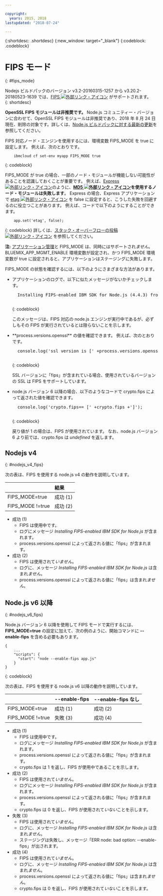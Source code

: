 ```yaml
---

copyright:
  years: 2015, 2018
lastupdated: "2018-07-24"

---
```


{:shortdesc: .shortdesc}
{:new_window: target="_blank"}
{:codeblock: .codeblock}

# FIPS モード
{: #fips_mode}

Nodejs ビルドパックのバージョン v3.2-20160315-1257 から v3.20.2-20180523-1639 では、[FIPS ![外部リンク・アイコン](../../icons/launch-glyph.svg "外部リンク・アイコン")](https://en.wikipedia.org/wiki/Federal_Information_Processing_Standards) がサポートされます。  
{: shortdesc}

**OpenSSL FIPS モジュールは非推奨です。** Node.js コミュニティー・バージョンに合わせて、OpenSSL FIPS モジュールは非推奨であり、2018 年 8 月 24 日現在、削除の対象です。詳しくは、[Node.js ビルドパックに対する最新の更新](updates.html#fips-deprecation)を参照してください。

FIPS 対応ノード・エンジンを使用するには、環境変数 FIPS_MODE を true に設定します。
例えば、次のとおりです。

```
    ibmcloud cf set-env myapp FIPS_MODE true
```
{: codeblock}

FIPS_MODE が true の場合、一部のノード・モジュールが機能しない可能性があることを認識しておくことが重要です。  例えば、[Express ![外部リンク・アイコン](../../icons/launch-glyph.svg "外部リンク・アイコン")](http://expressjs.com/)のように、**[MD5 ![外部リンク・アイコン](../../icons/launch-glyph.svg "外部リンク・アイコン")](https://en.wikipedia.org/wiki/MD5)を使用するノード・モジュールは失敗します**。  Express の場合、Express アプリケーションで [etag ![外部リンク・アイコン](../../icons/launch-glyph.svg "外部リンク・アイコン")](http://expressjs.com/en/api.html) を false に設定すると、こうした失敗を回避するのに役立つことがあります。 例えば、コードで以下のようにすることができます。
```
    app.set('etag', false);
```
{: codeblock}
詳しくは、[スタック・オーバーフローの投稿 ![外部リンク・アイコン](../../icons/launch-glyph.svg "外部リンク・アイコン")](http://stackoverflow.com/questions/15191511/disable-etag-header-in-express-node-js) を参照してください。

**注:** [アプリケーション管理](../common/app_mng.html)と FIPS_MODE は、同時にはサポートされ*ません*。  BLUEMIX_APP_MGMT_ENABLE 環境変数が設定され、かつ FIPS_MODE 環境変数が true に設定されると、アプリケーションはステージングに失敗します。

FIPS_MODE の状態を確認するには、以下のようにさまざまな方法があります。
<ul>
<li> アプリケーションのログで、以下に似たメッセージがないかチェックします。    

  <pre>
  Installing FIPS-enabled IBM SDK for Node.js (4.4.3) from cache
  </pre>
  {: codeblock}

このメッセージは、FIPS 対応の node.js エンジンが実行中であるが、必ずしもその FIPS が実行されているとは限らないことを示します。
</li>

<li> **process.versions.openssl** の値を確認できます。 例えば、次のとおりです。

  <pre>
  console.log('ssl version is [' +process.versions.openssl +']');
  </pre>
  {: codeblock}

SSL バージョンに「fips」が含まれている場合、使用されているバージョンの SSL は FIPS をサポートしています。  
</li>

<li> node.js バージョン 6 以降の場合、以下のようなコードで crypto.fips によって返された値を確認できます。

  <pre>
  console.log('crypto.fips== [' +crypto.fips +']');
  </pre>
  {: codeblock}

戻り値が 1 の場合は、FIPS が使用されています。 なお、node.js バージョン 6 より前では、crypto.fips は *undefined* を返します。
</li>
</ul>

## Nodejs v4
{: #nodejs_v4_fips}

次の表は、FIPS を使用する node.js v4 の動作を説明しています。

|                 | 結果        |
| :-------------- | :------------ |
|FIPS_MODE=true   |成功 (1)    |
|FIPS_MODE !=true |成功 (2)    |

* 成功 (1)
  * FIPS は使用中です。
  * ログにメッセージ *Installing FIPS-enabled IBM SDK for Node.js* が含まれます。
  * process.versions.openssl によって返される値に「fips」が含まれます。
* 成功 (2)
  * FIPS は使用されて*いません*。
  * ログに、メッセージ *Installing FIPS-enabled IBM SDK for Node.js* は含まれ*ません*。
  * process.versions.openssl によって返される値に「fips」は含まれ*ません*。

## Node.js v6 以降
{: #nodejs_v6_fips}

Node.js バージョン 6 以降を使用して FIPS モードで実行するには、**FIPS_MODE=true** の設定に加えて、次の例のように、開始コマンドに **--enable-fips** を含める必要もあります。
```
{
    ...   
    "scripts": {
      "start": "node --enable-fips app.js"
    }
}
```
{: codeblock}

次の表は、FIPS を使用する node.js v6 以降の動作を説明しています。

|                 |--enable-fips  |--enable-fips なし |
| :-------------- | :------------ | :-------------- |
|FIPS_MODE=true   |成功 (1)    |成功 (2)      |
|FIPS_MODE !=true |失敗 (3)    |成功 (4)      |

* 成功 (1)
  * FIPS は使用中です。
  * ログにメッセージ *Installing FIPS-enabled IBM SDK for Node.js* が含まれます。
  * process.versions.openssl によって返される値に「fips」が含まれます。
  * crypto.fips は 1 を返し、FIPS が使用中であることを示します。
* 成功 (2)
  * FIPS は使用されて*いません*。
  * ログにメッセージ *Installing FIPS-enabled IBM SDK for Node.js* が含まれます。
  * process.versions.openssl によって返される値に「fips」が含まれます。
  * crypto.fips は 0 を返し、FIPS が使用されて*いない*ことを示します。
* 失敗 (3)
  * FIPS は使用されて*いません*。
  * ログに、メッセージ *Installing FIPS-enabled IBM SDK for Node.js* は含まれ*ません*。
  * ステージングは失敗し、メッセージ「ERR node: bad option: --enable-fips」が出されます。
* 成功 (4)
  * FIPS は使用されて*いません*。
  * ログに、メッセージ *Installing FIPS-enabled IBM SDK for Node.js* は含まれ*ません*。
  * process.versions.openssl によって返される値に「fips」は含まれ*ません*。
  * crypto.fips は 0 を返し、FIPS が使用されて*いない*ことを示します。
